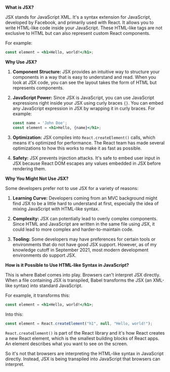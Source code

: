 **What is JSX?**

JSX stands for JavaScript XML. It's a syntax extension for JavaScript, developed by Facebook, and primarily used with React. It allows you to write HTML-like code inside your JavaScript. These HTML-like tags are not exclusive to HTML but can also represent custom React components. 

For example:

```jsx
const element = <h1>Hello, world!</h1>;
```

**Why Use JSX?**

1. **Component Structure:** JSX provides an intuitive way to structure your components in a way that is easy to understand and read. When you look at JSX code, you can see the layout takes the form of HTML but represents components.

2. **JavaScript Power:** Since JSX is JavaScript, you can use JavaScript expressions right inside your JSX using curly braces `{}`. You can embed any JavaScript expression in JSX by wrapping it in curly braces. For example:

   ```jsx
   const name = 'John Doe';
   const element = <h1>Hello, {name}</h1>;
   ```

3. **Optimization:** JSX compiles into `React.createElement()` calls, which means it's optimized for performance. The React team has made several optimizations to how this works to make it as fast as possible.

4. **Safety:** JSX prevents injection attacks. It's safe to embed user input in JSX because React DOM escapes any values embedded in JSX before rendering them.

**Why You Might Not Use JSX?**

Some developers prefer not to use JSX for a variety of reasons:

1. **Learning Curve:** Developers coming from an MVC background might find JSX to be a little hard to understand at first, especially the idea of mixing JavaScript with HTML-like syntax.

2. **Complexity:** JSX can potentially lead to overly complex components. Since HTML and JavaScript are written in the same file using JSX, it could lead to more complex and harder-to-maintain code.

3. **Tooling:** Some developers may have preferences for certain tools or environments that do not have good JSX support. However, as of my knowledge cutoff in September 2021, most modern development environments do support JSX.

**How is it Possible to Use HTML-like Syntax in JavaScript?**

This is where Babel comes into play. Browsers can't interpret JSX directly. When a file containing JSX is transpiled, Babel transforms the JSX (an XML-like syntax) into standard JavaScript.

For example, it transforms this:

```jsx
const element = <h1>Hello, world!</h1>;
```

Into this:

```javascript
const element = React.createElement("h1", null, "Hello, world!");
```

`React.createElement()` is part of the React library and it's how React creates a new React element, which is the smallest building blocks of React apps. An element describes what you want to see on the screen. 

So it's not that browsers are interpreting the HTML-like syntax in JavaScript directly. Instead, JSX is being transpiled into JavaScript that browsers can interpret.
